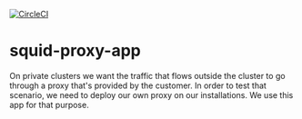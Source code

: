 [![CircleCI](https://circleci.com/gh/giantswarm/squid-proxy-app.svg?style=shield)](https://circleci.com/gh/giantswarm/squid-proxy-app)

# squid-proxy-app

On private clusters we want the traffic that flows outside the cluster to go through a proxy that's provided by the customer.
In order to test that scenario, we need to deploy our own proxy on our installations. We use this app for that purpose. 
